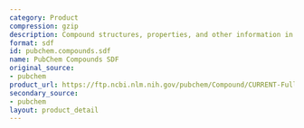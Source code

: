 ```yaml
---
category: Product
compression: gzip
description: Compound structures, properties, and other information in SDF format
format: sdf
id: pubchem.compounds.sdf
name: PubChem Compounds SDF
original_source:
- pubchem
product_url: https://ftp.ncbi.nlm.nih.gov/pubchem/Compound/CURRENT-Full/SDF/
secondary_source:
- pubchem
layout: product_detail
---
```

